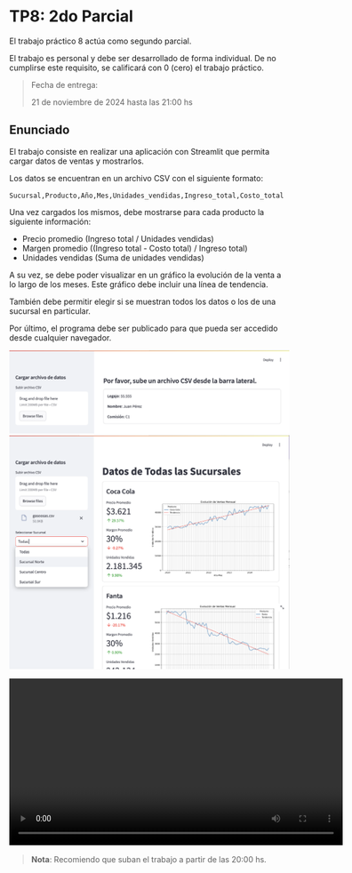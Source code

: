 # TP8: 2do Parcial

El trabajo práctico 8 actúa como segundo parcial.

El trabajo es personal y debe ser desarrollado de forma individual.
De no cumplirse este requisito, se calificará con 0 (cero) el trabajo práctico.

> Fecha de entrega:
>
> 21 de noviembre de 2024 hasta las 21:00 hs

## Enunciado

El trabajo consiste en realizar una aplicación con Streamlit que permita cargar datos de ventas y mostrarlos.

Los datos se encuentran en un archivo CSV con el siguiente formato:

```
Sucursal,Producto,Año,Mes,Unidades_vendidas,Ingreso_total,Costo_total
```

Una vez cargados los mismos, debe mostrarse para cada producto la siguiente información:
- Precio promedio (Ingreso total / Unidades vendidas)
- Margen promedio ((Ingreso total - Costo total) / Ingreso total)
- Unidades vendidas (Suma de unidades vendidas)

A su vez, se debe poder visualizar en un gráfico la evolución de la venta a lo largo de los meses.
Este gráfico debe incluir una línea de tendencia.

También debe permitir elegir si se muestran todos los datos o los de una sucursal en particular.

Por último, el programa debe ser publicado para que pueda ser accedido desde cualquier navegador.

![Pantalla Inicial](./practicos/enunciados/pantalla0.png)
![Pantalla Principal](./practicos/enunciados/pantalla1.png)

<video width="600" controls>
  <source src="./practicos/enunciados/video.mp4" type="video/mp4">
  Tu navegador no soporta la etiqueta de video.
</video>

> **Nota**: 
> Recomiendo que suban el trabajo a partir de las 20:00 hs.
